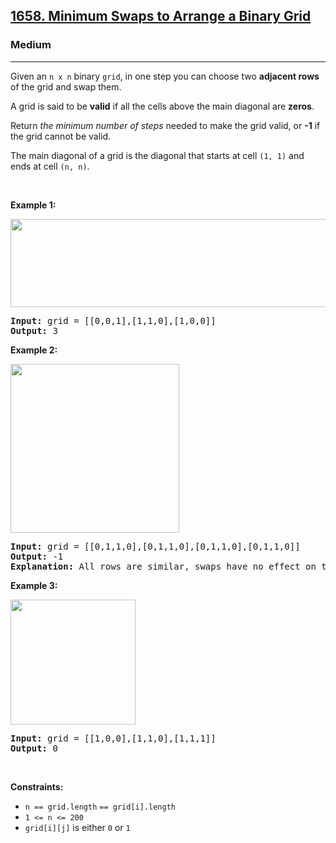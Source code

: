 <h2><a href="https://leetcode.com/problems/minimum-swaps-to-arrange-a-binary-grid">1658. Minimum Swaps to Arrange a Binary Grid</a></h2><h3>Medium</h3><hr><p>Given an <code>n x n</code> binary <code>grid</code>, in one step you can choose two <strong>adjacent rows</strong> of the grid and swap them.</p>

<p>A grid is said to be <strong>valid</strong> if all the cells above the main diagonal are <strong>zeros</strong>.</p>

<p>Return <em>the minimum number of steps</em> needed to make the grid valid, or <strong>-1</strong> if the grid cannot be valid.</p>

<p>The main diagonal of a grid is the diagonal that starts at cell <code>(1, 1)</code> and ends at cell <code>(n, n)</code>.</p>

<p>&nbsp;</p>
<p><strong class="example">Example 1:</strong></p>
<img alt="" src="https://assets.leetcode.com/uploads/2020/07/28/fw.jpg" style="width: 750px; height: 141px;" />
<pre>
<strong>Input:</strong> grid = [[0,0,1],[1,1,0],[1,0,0]]
<strong>Output:</strong> 3
</pre>

<p><strong class="example">Example 2:</strong></p>
<img alt="" src="https://assets.leetcode.com/uploads/2020/07/16/e2.jpg" style="width: 270px; height: 270px;" />
<pre>
<strong>Input:</strong> grid = [[0,1,1,0],[0,1,1,0],[0,1,1,0],[0,1,1,0]]
<strong>Output:</strong> -1
<strong>Explanation:</strong> All rows are similar, swaps have no effect on the grid.
</pre>

<p><strong class="example">Example 3:</strong></p>
<img alt="" src="https://assets.leetcode.com/uploads/2020/07/16/e3.jpg" style="width: 200px; height: 200px;" />
<pre>
<strong>Input:</strong> grid = [[1,0,0],[1,1,0],[1,1,1]]
<strong>Output:</strong> 0
</pre>

<p>&nbsp;</p>
<p><strong>Constraints:</strong></p>

<ul>
	<li><code>n == grid.length</code> <code>== grid[i].length</code></li>
	<li><code>1 &lt;= n &lt;= 200</code></li>
	<li><code>grid[i][j]</code> is either <code>0</code> or <code>1</code></li>
</ul>
